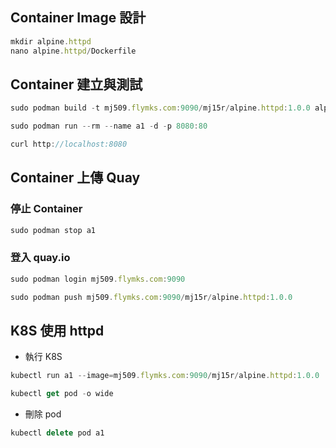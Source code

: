 ## Container Image 設計
```js
mkdir alpine.httpd
nano alpine.httpd/Dockerfile
```

## Container 建立與測試
```js
sudo podman build -t mj509.flymks.com:9090/mj15r/alpine.httpd:1.0.0 alpine.httpd
```
```js
sudo podman run --rm --name a1 -d -p 8080:80
```
```js
curl http://localhost:8080
```

## Container 上傳 Quay
### 停止 Container
```js
sudo podman stop a1
```
### 登入 quay.io
```js
sudo podman login mj509.flymks.com:9090
```

```js
sudo podman push mj509.flymks.com:9090/mj15r/alpine.httpd:1.0.0
```

## K8S 使用 httpd
* 執行 K8S
```js
kubectl run a1 --image=mj509.flymks.com:9090/mj15r/alpine.httpd:1.0.0
```

```js
kubectl get pod -o wide
```

* 刪除 pod 
```js
kubectl delete pod a1
```